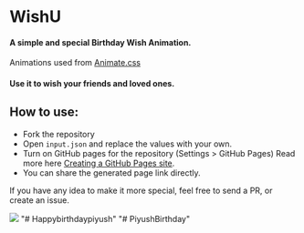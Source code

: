 # WishU
#### A simple and special Birthday Wish Animation.
Animations used from [Animate.css](https://animate.style/)
#### Use it to wish your friends and loved ones.
## How to use:
* Fork the repository
* Open `input.json` and replace the values with your own.
* Turn on GitHub pages for the repository (Settings > GitHub Pages) Read more here [Creating a GitHub Pages site](https://docs.github.com/en/pages/getting-started-with-github-pages/creating-a-github-pages-site).
* You can share the generated page link directly.

If you have any idea to make it more special, feel free to send a PR, or create an issue.

![](https://github.com/Architrixs/WishU/blob/main/01152%20Happy%20Birthday.svg)
"# Happybirthdaypiyush" 
"# PiyushBirthday" 
